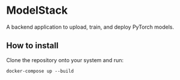 # ModelStack

A backend application to upload, train, and deploy PyTorch models.

## How to install

Clone the repository onto your system and run:

```
docker-compose up --build
```

